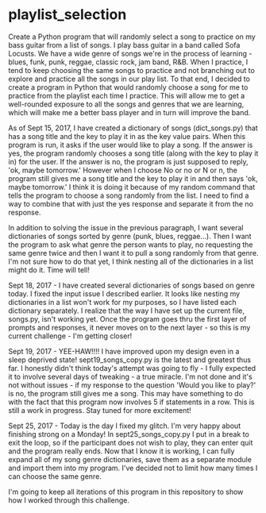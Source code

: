 # playlist_selection
Create a Python program that will randomly select a song to practice on my bass guitar from a list of songs.
I play bass guitar in a band called Sofa Locusts. We have a wide genre of songs we're in the process of learning - blues, funk, punk, reggae, classic rock, jam band, R&B. When I practice, I tend to keep choosing the same songs to practice and not branching out to explore and practice all the songs in our play list. To that end, I decided to create a program in Python that would randomly choose a song for me to practice from the playlist each time I practice. This will allow me to get a well-rounded exposure to all the songs and genres that we are learning, which will make me a better bass player and in turn will improve the band. 

As of Sept 15, 2017, I have created a dictionary of songs (dict_songs.py) that has a song title and the key to play it in as the key value pairs. When this program is run, it asks if the user would like to play a song. If the answer is yes, the program randomly chooses a song title (along with the key to play it in) for the user. If the answer is no, the program is just supposed to reply, 'ok, maybe tomorrow.' However when I choose No or no or N or n, the program still gives me a song title and the key to play it in and then says 'ok, maybe tomorrow.' I think it is doing it because of my random command that tells the program to choose a song randomly from the list. I need to find a way to combine that with just the yes response and separate it from the no response.

In addition to solving the issue in the previous paragraph, I want several dictionaries of songs sorted by genre (punk, blues, reggae...). Then I want the program to ask what genre the person wants to play, no requesting the same genre twice and then I want it to pull a song randomly from that genre. I'm not sure how to do that yet, I think nesting all of the dictionaries in a list might do it. Time will tell!

Sept 18, 2017 - I have created several dictionaries of songs based on genre today. I fixed the input issue I described earlier. It looks like nesting my dictionaries in a list won't work for my purposes, so I have listed each dictionary separately. I realize that the way I have set up the current file, songs.py, isn't working yet. Once the program goes thru the first layer of prompts and responses, it never moves on to the next layer - so this is my current challenge - I'm getting closer!

Sept 19, 2017 - YEE-HAW!!!! I have improved upon my design even in a sleep deprived state! sept19_songs_copy.py is the latest and greatest thus far. I honestly didn't think today's attempt was going to fly - I fully expected it to involve several days of tweaking - a true miracle. I'm not done and it's not without issues - if my response to the question 'Would you like to play?' is no, the program still gives me a song. This may have something to do with the fact that this program now involves 5 if statements in a row. This is still a work in progress. Stay tuned for more excitement! 

Sept 25, 2017 - Today is the day I fixed my glitch. I'm very happy about finishing strong on a Monday! In sept25_songs_copy.py I put in a break to exit the loop, so if the participant does not wish to play, they can enter quit and the program really ends. Now that I know it is working, I can fully expand all of my song genre dictionaries, save them as a separate module and import them into my program. I've decided not to limit how many times I can choose the same genre. 

I'm going to keep all iterations of this program in this repository to show how I worked through this challenge.
